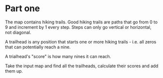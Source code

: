 # Part one

The map contains hiking trails. Good hiking trails are paths that go from 0 to 9 and increment by 1 every step. Steps can only go vertical or horizontal, not diagonal.

A trailhead is any position that starts one or more hiking trails - i.e. all zeros that can potentially reach a nine.

A trialhead's "score" is how many nines it can reach.

Take the input map and find all the trailheads, calculate their scores and add them up.
